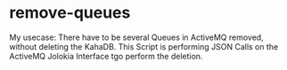 # remove-queues
My usecase:
There have to be several Queues in ActiveMQ removed, without deleting the KahaDB.
This Script is performing JSON Calls on the ActiveMQ Jolokia Interface tgo perform the deletion.
